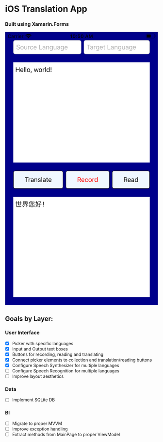 # iOS Translation App 
### Built using Xamarin.Forms

![alt text](https://github.com/milescward/iOS-Translator-application/blob/master/Eng%20to%20Chinese%20Screenshot.png)

## Goals by Layer:

### User Interface
- [X] Picker with specific languages
- [X] Input and Output text boxes
- [X] Buttons for recording, reading and translating
- [X] Connect picker elements to collection and translation/reading buttons
- [X] Configure Speech Synthesizer for multiple languages
- [ ] Configure Speech Recognition for multiple languages
- [ ] Improve layout aesthetics

### Data
- [ ] Implement SQLite DB

### BI
- [ ] Migrate to proper MVVM
- [ ] Improve exception handling
- [ ] Extract methods from MainPage to proper ViewModel

